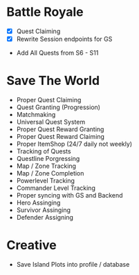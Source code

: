 # Battle Royale

- [x] Quest Claiming
- [x] Rewrite Session endpoints for GS
- Add All Quests from S6 - S11

# Save The World

- Proper Quest Claiming
- Quest Granting (Progression)
- Matchmaking
- Universal Quest System
- Proper Quest Reward Granting
- Proper Quest Reward Claiming
- Proper ItemShop (24/7 daily not weekly)
- Tracking of Quests
- Questline Porgressing
- Map / Zone Tracking
- Map / Zone Completion
- Powerlevel Tracking
- Commander Level Tracking
- Proper syncing with GS and Backend
- Hero Assinging
- Survivor Assinging
- Defender Assigning

# Creative

- Save Island Plots into profile / database
